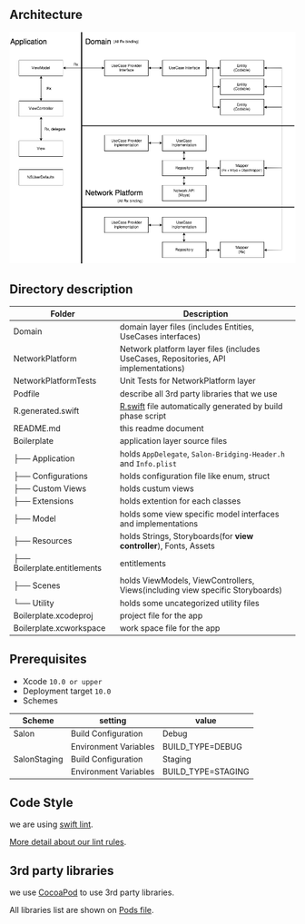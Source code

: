 ## Architecture
![clean architecture](https://github.com/Innovatube/ios-boilerplate/blob/clean-architecture/cleanArchitecture.png)

## Directory description

|  Folder | Description |
|  ------ | ------ |
|  Domain | domain layer files (includes Entities, UseCases interfaces) |
|  NetworkPlatform | Network platform layer files (includes UseCases, Repositories, API implementations) |
|  NetworkPlatformTests | Unit Tests for NetworkPlatform layer |
|  Podfile | describe all 3rd party libraries that we use |
|  R.generated.swift | [R.swift](https://github.com/mac-cain13/R.swift) file automatically generated by build phase script |
|  README.md | this readme document |
|  Boilerplate | application layer source files |
|  ├── Application | holds `AppDelegate`, `Salon-Bridging-Header.h` and `Info.plist` |
|  ├── Configurations | holds configuration file like enum, struct |
|  ├── Custom Views | holds custum views |
|  ├── Extensions | holds extention for each classes |
|  ├── Model | holds some view specific model interfaces and implementations |
|  ├── Resources | holds Strings, Storyboards(for **view controller**), Fonts, Assets |
|  ├── Boilerplate.entitlements | entitlements |
|  ├── Scenes | holds ViewModels, ViewControllers, Views(including view specific Storyboards) |
|  └── Utility | holds some uncategorized utility files |
|  Boilerplate.xcodeproj | project file for the app |
|  Boilerplate.xcworkspace | work space file for the app |

## Prerequisites

- Xcode `10.0 or upper`
- Deployment target `10.0`
- Schemes

|  Scheme | setting | value |
|  ------ | ------ | ------ |
|  Salon | Build Configuration | Debug |
|   | Environment Variables | BUILD_TYPE=DEBUG |
|  SalonStaging | Build Configuration | Staging |
|   | Environment Variables | BUILD_TYPE=STAGING |

## Code Style

we are using [swift lint](https://github.com/Innovatube/ios-boilerplate/blob/clean-architecture/.swiftlint.yml). 

[More detail about our lint rules](https://github.com/Innovatube/swift-style-guide).

## 3rd party libraries

we use [CocoaPod](https://cocoapods.org/) to use 3rd party libraries.

All libraries list are shown on [Pods file](https://github.com/Innovatube/ios-boilerplate/blob/clean-architecture/Podfile).

